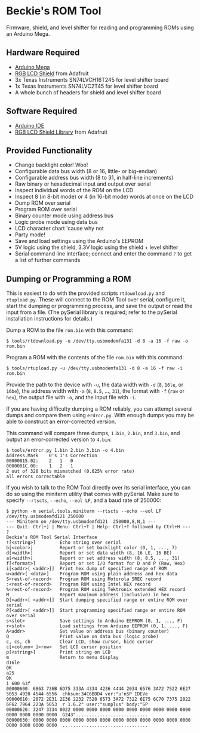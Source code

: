 # Beckie's ROM Tool
Firmware, shield, and level shifter for reading and programming ROMs using an Arduino Mega.

## Hardware Required
  *  [Arduino Mega](https://www.adafruit.com/product/191)
  *  [RGB LCD Shield](https://www.adafruit.com/products/716) from Adafruit
  *  3x Texas Instruments SN74LVCH16T245 for level shifter board
  *  1x Texas Instruments SN74LVC2T45 for level shifter board
  *  A whole bunch of headers for shield and level shifter board

## Software Required
  *  [Arduino IDE](https://www.arduino.cc/en/Main/Software)
  *  [RGB LCD Shield Library](https://learn.adafruit.com/rgb-lcd-shield/downloads) from Adafruit

## Provided Functionality
  *  Change backlight color! Woo!
  *  Configurable data bus width (8 or 16, little- or big-endian)
  *  Configurable address bus width (8 to 31, in half-line increments)
  *  Raw binary or hexadecimal input and output over serial
  *  Inspect individual words of the ROM on the LCD
  *  Inspect 8 (in 8-bit mode) or 4 (in 16-bit mode) words at once on the LCD
  *  Dump ROM over serial
  *  Program ROM over serial
  *  Binary counter mode using address bus
  *  Logic probe mode using data bus
  *  LCD character chart 'cause why not
  *  Party mode!
  *  Save and load settings using the Arduino's EEPROM
  *  5V logic using the shield, 3.3V logic using the shield + level shifter
  *  Serial command line interface; connect and enter the command `?` to get a list of further commands

## Dumping or Programming a ROM
This is easiest to do with the provided scripts `rtdownload.py` and `rtupload.py`.
These will connect to the ROM Tool over serial, configure it, start the dumping
or programming process, and save the output or read the input from a file.
(The pySerial library is required; refer to the pySerial installation instructions
for details.)

Dump a ROM to the file `rom.bin` with this command:

    $ tools/rtdownload.py -u /dev/tty.usbmodemfa131 -d 8 -a 16 -f raw -o rom.bin

Program a ROM with the contents of the file `rom.bin` with this command:

    $ tools/rtupload.py -u /dev/tty.usbmodemfa131 -d 8 -a 16 -f raw -i rom.bin

Provide the path to the device with `-u`, the data width with `-d` (`8`, `16le`,
or `16be`), the address width with `-a` (`8`, `8.5`, ..., `31`), the format with
`-f` (`raw` or `hex`), the output file with `-o`, and the input file with `-i`.

If you are having difficulty dumping a ROM reliably, you can attempt several
dumps and compare them using `erdrcr.py`. With enough dumps you may be able
to construct an error-corrected version.

This command will compare three dumps, `1.bin`, `2.bin`, and `3.bin`, and
output an error-corrected version to `4.bin`:

    $ tools/erdrcr.py 1.bin 2.bin 3.bin -o 4.bin
    Address.Mask	0's	1's	Correction
    00000015.02:	2	1	0
    0000001C.08:	1	2	1
    2 out of 320 bits mismatched (0.625% error rate)
    all errors correctable

If you wish to talk to the ROM Tool directly over its serial interface,
you can do so using the miniterm utility that comes with pySerial.
Make sure to specify `--rtscts`, `--echo`, `--eol LF`, and a baud rate
of 250000:

    $ python -m serial.tools.miniterm --rtscts --echo --eol LF /dev/tty.usbmodemfd121 250000
    --- Miniterm on /dev/tty.usbmodemfd121  250000,8,N,1 ---
    --- Quit: Ctrl+] | Menu: Ctrl+T | Help: Ctrl+T followed by Ctrl+H ---
    ?
    Beckie's ROM Tool Serial Interface
    ![<string>]         Echo string over serial
    b[<color>]          Report or set backlight color (0, 1, ..., 7)
    d[<width>]          Report or set data width (8, 16 LE, 16 BE)
    a[<width>]          Report or set address width (8, 8.5, ..., 31)
    f[<format>]         Report or set I/O format for D and P (Raw, Hex)
    i[<addr>[ <addr>]]  Print hex dump of specified range of ROM
    w<addr>[ <data>]    Program ROM using plain address and hex data
    S<rest-of-record>   Program ROM using Motorola SREC record
    :<rest-of-record>   Program ROM using Intel HEX record
    %<rest-of-record>   Program ROM using Tektronix extended HEX record
    M                   Report maximum address (inclusive) in hex
    D[<addr>[ <addr>]]  Start dumping specified range or entire ROM over serial
    P[<addr>[ <addr>]]  Start programming specified range or entire ROM over serial
    s<slot>             Save settings to Arduino EEPROM (0, 1, ..., F)
    r<slot>             Load settings from Arduino EEPROM (0, 1, ..., F)
    A<addr>             Set value on address bus (binary counter)
    Q                   Print value on data bus (logic probe)
    c, cs, ch           Clear LCD, show cursor, hide cursor
    c[<column> ]<row>   Set LCD cursor position
    p[<string>]         Print string on LCD
    m                   Return to menu display
    d16le
    OK
    a25
    OK
    i 600 63f
    00000600: 6863 736B 6D75 333A 4334 4236 4444 2034 6576 3A72 7522 6E27 5053 4920 4544 6556  chksum:34C6BDD4 ver:"u'nSP IDEVe
    00000610: 2072 2E31 2E36 2232 7520 6573 3A72 7322 6E75 6C70 7375 2022 6F62 7964 223A 5053  r 1.6.2" user:"sunplus" body:"SP
    00000620: 3247 3334 0022 0000 0000 0000 0000 0000 0000 0000 0000 0000 0000 0000 0000 0000  G243"...........................
    00000630: 0000 0000 0000 0000 0000 0000 0000 0000 0000 0000 0000 0000 0000 0000 0000 0000  ................................
